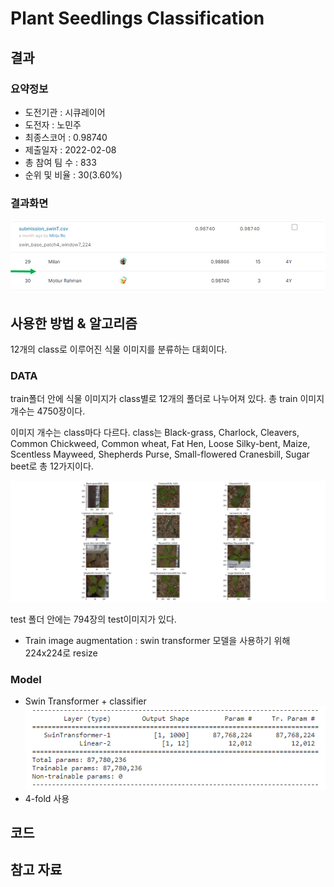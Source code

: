 # Plant Seedlings Classification

## 결과

### 요약정보

- 도전기관 : 시큐레이어
- 도전자 : 노민주
- 최종스코어 : 0.98740
- 제출일자 : 2022-02-08
- 총 참여 팀 수 : 833
- 순위 및 비율 : 30(3.60%)

### 결과화면

![leaderboard](./img/leaderboard.png)

## 사용한 방법 & 알고리즘

12개의 class로 이루어진 식물 이미지를 분류하는 대회이다.

### DATA

train폴더 안에 식물 이미지가 class별로 12개의 폴더로 나누어져 있다. 총 train 이미지 개수는 4750장이다.

이미지 개수는 class마다 다르다. 
class는 Black-grass, Charlock, Cleavers, Common Chickweed, Common wheat, Fat Hen, Loose Silky-bent, Maize, Scentless Mayweed, Shepherds Purse, Small-flowered Cranesbill, Sugar beet로 총 12가지이다.

![train_data_example](./img/train_data_example.png)

test 폴더 안에는 794장의 test이미지가 있다.

- Train image augmentation : swin transformer 모델을 사용하기 위해 224x224로 resize

### Model
- Swin Transformer + classifier
![model](./img/model.PNG)
- 4-fold 사용



## 코드


## 참고 자료
